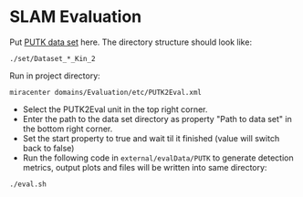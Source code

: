 # SLAM Evaluation
Put [PUTK data set](http://lrm.put.poznan.pl/putkk/) here. The directory structure should look like:
```
./set/Dataset_*_Kin_2
```

Run in project directory:
```
miracenter domains/Evaluation/etc/PUTK2Eval.xml
```
- Select the PUTK2Eval unit in the top right corner.
- Enter the path to the data set directory as property "Path to data set" in the bottom right corner.
- Set the start property to true and wait til it finished (value will switch back to false)
- Run the following code in `external/evalData/PUTK` to generate detection metrics, output plots and files will be written into same directory:
```
./eval.sh
```
